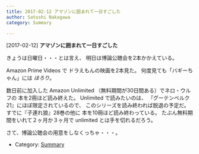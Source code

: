 ```yaml
---
title: 2017-02-12 アマゾンに囲まれて一日すごした
author: Satoshi Nakagawa
category: Summary

---
```


[2017-02-12] **アマゾンに囲まれて一日すごした** 

 きょうは日曜日・・・とは言え、
明日は博論公聴会を2本かかえている。

 Amazon Prime Videos で
ドラえもんの映画を2本見た。
何度見ても「バギーちゃん」には *ほろり*。

 数日前に加入した Amazon Unlimited
（無料期間が30日間ある）でネロ・ウルフの
本を2冊ほど読み終えた。
Unlimited で読みたいのは、
『グーテンベルク 21』にほぼ限定されているので、
このシリーズを読み終われば脱退の予定だ。
すでに『子連れ狼』28巻の他に
本を10冊ほど読み終わっている。
たぶん無料期間をいれて２ヶ月か３ヶ月で
unlimited とは手を切れるだろう。

 さて、博論公聴会の用意をしなくっちゃ・・・。

- Category: [Summary](https://merapano.github.io/categories.html#Summary)

